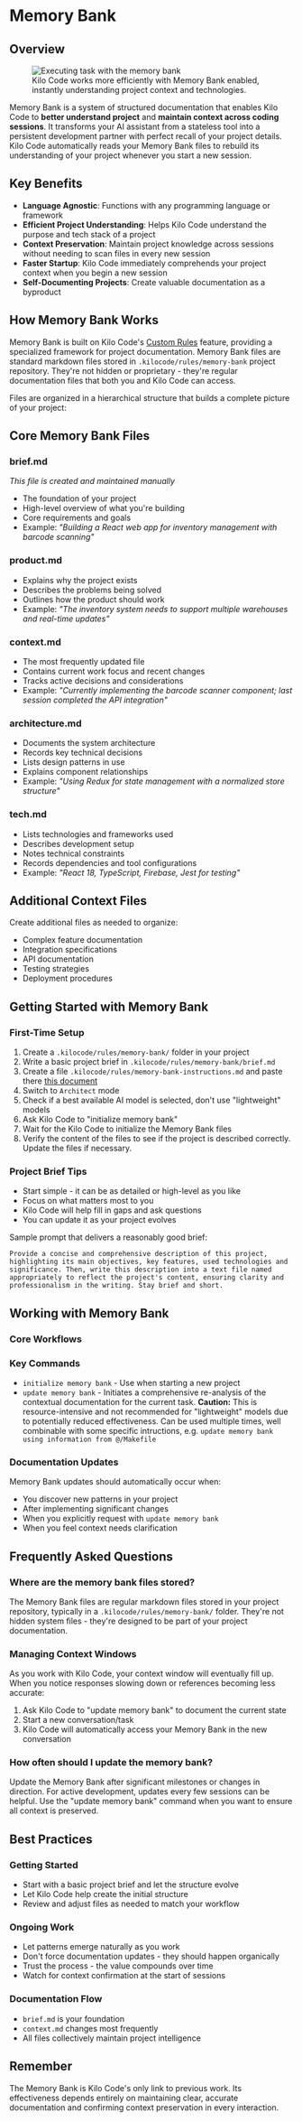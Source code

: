 # Memory Bank

## Overview

<figure style={{ float: 'right', width: '40%', maxWidth: '350px', margin: '0 0 10px 20px' }}>
  <img src="/docs/img/memory-bank/at-work.png" alt="Executing task with the memory bank" style={{ border: '1px solid grey', borderRadius: '5px', width: '100%' }} />
  <figcaption style={{ fontSize: '0.9rem', color: '#666', marginTop: '8px', textAlign: 'center' }}>
    Kilo Code works more efficiently with Memory Bank enabled, instantly understanding project context and technologies.
  </figcaption>
</figure>

Memory Bank is a system of structured documentation that enables Kilo Code to **better understand project** and **maintain context across coding sessions**. It transforms your AI assistant from a stateless tool into a persistent development partner with perfect recall of your project details. Kilo Code automatically reads your Memory Bank files to rebuild its understanding of your project whenever you start a new session.

## Key Benefits

- **Language Agnostic**: Functions with any programming language or framework
- **Efficient Project Understanding**: Helps Kilo Code understand the purpose and tech stack of a project
- **Context Preservation**: Maintain project knowledge across sessions without needing to scan files in every new session
- **Faster Startup**: Kilo Code immediately comprehends your project context when you begin a new session
- **Self-Documenting Projects**: Create valuable documentation as a byproduct

## How Memory Bank Works

Memory Bank is built on Kilo Code's [Custom Rules](/advanced-usage/custom-rules) feature, providing a specialized framework for project documentation. Memory Bank files are standard markdown files stored in `.kilocode/rules/memory-bank` project repository. They're not hidden or proprietary - they're regular documentation files that both you and Kilo Code can access.

Files are organized in a hierarchical structure that builds a complete picture of your project:

## Core Memory Bank Files

### brief.md
*This file is created and maintained manually*
- The foundation of your project
- High-level overview of what you're building
- Core requirements and goals
- Example: *"Building a React web app for inventory management with barcode scanning"*

### product.md
- Explains why the project exists
- Describes the problems being solved
- Outlines how the product should work
- Example: *"The inventory system needs to support multiple warehouses and real-time updates"*

### context.md
- The most frequently updated file
- Contains current work focus and recent changes
- Tracks active decisions and considerations
- Example: *"Currently implementing the barcode scanner component; last session completed the API integration"*

### architecture.md
- Documents the system architecture
- Records key technical decisions
- Lists design patterns in use
- Explains component relationships
- Example: *"Using Redux for state management with a normalized store structure"*

### tech.md
- Lists technologies and frameworks used
- Describes development setup
- Notes technical constraints
- Records dependencies and tool configurations
- Example: *"React 18, TypeScript, Firebase, Jest for testing"*

## Additional Context Files

Create additional files as needed to organize:
- Complex feature documentation
- Integration specifications
- API documentation
- Testing strategies
- Deployment procedures

## Getting Started with Memory Bank

### First-Time Setup

1. Create a `.kilocode/rules/memory-bank/` folder in your project
1. Write a basic project brief in `.kilocode/rules/memory-bank/brief.md`
1. Create a file `.kilocode/rules/memory-bank-instructions.md` and paste there [this document](pathname:///downloads/memory-bank.md)
1. Switch to `Architect` mode
1. Check if a best available AI model is selected, don't use "lightweight" models
1. Ask Kilo Code to "initialize memory bank"
1. Wait for the Kilo Code to initialize the Memory Bank files
1. Verify the content of the files to see if the project is described correctly. Update the files if necessary.

### Project Brief Tips

- Start simple - it can be as detailed or high-level as you like
- Focus on what matters most to you
- Kilo Code will help fill in gaps and ask questions
- You can update it as your project evolves

Sample prompt that delivers a reasonably good brief:

```
Provide a concise and comprehensive description of this project, highlighting its main objectives, key features, used technologies and significance. Then, write this description into a text file named appropriately to reflect the project's content, ensuring clarity and professionalism in the writing. Stay brief and short.
```

## Working with Memory Bank

### Core Workflows

### Key Commands

- `initialize memory bank` - Use when starting a new project
- `update memory bank` - Initiates a comprehensive re-analysis of the contextual documentation for the current task. **Caution:** This is resource-intensive and not recommended for "lightweight" models due to potentially reduced effectiveness. Can be used multiple times, well combinable with some specific intructions, e.g. `update memory bank using information from @/Makefile`


### Documentation Updates

Memory Bank updates should automatically occur when:
- You discover new patterns in your project
- After implementing significant changes
- When you explicitly request with `update memory bank`
- When you feel context needs clarification

## Frequently Asked Questions

### Where are the memory bank files stored?
The Memory Bank files are regular markdown files stored in your project repository, typically in a `.kilocode/rules/memory-bank/` folder. They're not hidden system files - they're designed to be part of your project documentation.

### Managing Context Windows
As you work with Kilo Code, your context window will eventually fill up. When you notice responses slowing down or references becoming less accurate:
1. Ask Kilo Code to "update memory bank" to document the current state
2. Start a new conversation/task
3. Kilo Code will automatically access your Memory Bank in the new conversation

### How often should I update the memory bank?
Update the Memory Bank after significant milestones or changes in direction. For active development, updates every few sessions can be helpful. Use the "update memory bank" command when you want to ensure all context is preserved.

## Best Practices

### Getting Started
- Start with a basic project brief and let the structure evolve
- Let Kilo Code help create the initial structure
- Review and adjust files as needed to match your workflow

### Ongoing Work
- Let patterns emerge naturally as you work
- Don't force documentation updates - they should happen organically
- Trust the process - the value compounds over time
- Watch for context confirmation at the start of sessions

### Documentation Flow
- `brief.md` is your foundation
- `context.md` changes most frequently
- All files collectively maintain project intelligence

## Remember
The Memory Bank is Kilo Code's only link to previous work. Its effectiveness depends entirely on maintaining clear, accurate documentation and confirming context preservation in every interaction.